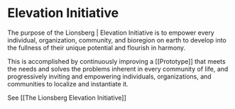 # Elevation Initiative

The purpose of the Lionsberg | Elevation Initiative is to empower every individual, organization, community, and bioregion on earth to develop into the fullness of their unique potential and flourish in harmony. 

This is accomplished by continuously improving a [[Prototype]] that meets the needs and solves the problems inherent in every community of life, and progressively inviting and empowering individuals, organizations, and communities to localize and instantiate it. 

See [[The Lionsberg Elevation Initiative]] 
